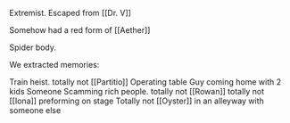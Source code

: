 Extremist. Escaped from [[Dr. V]]

Somehow had a red form of [[Aether]] 

Spider body.

We extracted memories:

Train heist. totally not [[Partitio]]
Operating table
Guy coming home with 2 kids
Someone Scamming rich people. totally not [[Rowan]]
totally not [[Iona]] preforming on stage 
Totally not [[Oyster]] in an alleyway with someone else